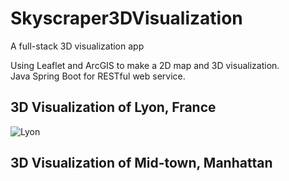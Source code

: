 # Skyscraper3DVisualization
A full-stack 3D visualization app

Using Leaflet and ArcGIS to make a 2D map and 3D visualization.</br>
Java Spring Boot for RESTful web service.

## 3D Visualization of Lyon, France

![Lyon](https://user-images.githubusercontent.com/12507966/62998437-c5528680-be28-11e9-87be-55ab3eb45488.png)



## 3D Visualization of Mid-town, Manhattan

